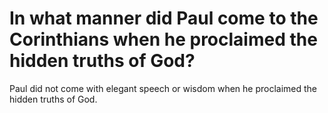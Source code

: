 # In what manner did Paul come to the Corinthians when he proclaimed the hidden truths of God?

Paul did not come with elegant speech or wisdom when he proclaimed the hidden truths of God.
